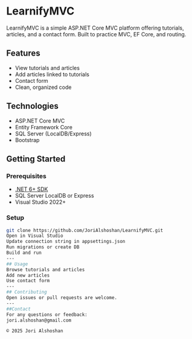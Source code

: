 # LearnifyMVC

LearnifyMVC is a simple ASP.NET Core MVC platform offering tutorials, articles, and a contact form. Built to practice MVC, EF Core, and routing.

## Features
- View tutorials and articles  
- Add articles linked to tutorials  
- Contact form  
- Clean, organized code

## Technologies
- ASP.NET Core MVC  
- Entity Framework Core  
- SQL Server (LocalDB/Express)  
- Bootstrap

## Getting Started

### Prerequisites
- [.NET 6+ SDK](https://dotnet.microsoft.com/download)  
- SQL Server LocalDB or Express  
- Visual Studio 2022+

### Setup
```bash
git clone https://github.com/JoriAlshoshan/LearnifyMVC.git
Open in Visual Studio
Update connection string in appsettings.json
Run migrations or create DB
Build and run
---
## Usage
Browse tutorials and articles
Add new articles
Use contact form
---
## Contributing
Open issues or pull requests are welcome.
---
##Contact
For any questions or feedback:
jori.alshoshan@gmail.com

© 2025 Jori Alshoshan
